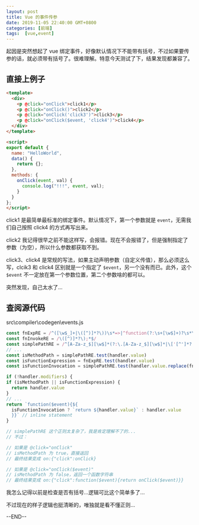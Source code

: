 ```yaml
---
layout: post
title: Vue 的事件传参
date: 2019-11-05 22:40:00 GMT+0800
categories: [前端]
tags:  [vue,event]
---
```


起因是突然想起了 vue 绑定事件，好像默认情况下不能带有括号，不过如果要传参的话，就必须带有括号了。很难理解。特意今天测试了下，结果发现都兼容了。

<!-- more -->

## 直接上例子

```html
<template>
  <div>
    <p @click="onClick">click1</p>
    <p @click="onClick()">click2</p>
    <p @click="onClick('click3')">click3</p>
    <p @click="onClick($event, 'click4')">click4</p>
  </div>
</template>

<script>
export default {
  name: "HelloWorld",
  data() {
    return {};
  },
  methods: {
    onClick(event, val) {
      console.log("!!!", event, val);
    }
  }
};
</script>
```

click1 是最简单最标准的绑定事件。默认情况下，第一个参数就是 `event`，无需我们自己按照 click4 的方式再写出来。

click2 我记得很早之前不能这样写，会报错。现在不会报错了，但是强制指定了参数（为空），所以什么参数都获取不到。

click3、click4 是常规的写法，如果主动声明参数（自定义传值），那么必须这么写，clcik3 和 click4 区别就是一个指定了 `$event`，另一个没有而已。此外，这个 `$event` 不一定放在第一个参数位置，第二个参数啥的都可以。

突然发现，自己太水了...

## 查阅源代码

src\compiler\codegen\events.js

```js
const fnExpRE = /^([\w$_]+|\([^)]*?\))\s*=>|^function(?:\s+[\w$]+)?\s*\(/
const fnInvokeRE = /\([^)]*?\);*$/
const simplePathRE = /^[A-Za-z_$][\w$]*(?:\.[A-Za-z_$][\w$]*|\['[^']*?']|\["[^"]*?"]|\[\d+]|\[[A-Za-z_$][\w$]*])*$/
// ...
const isMethodPath = simplePathRE.test(handler.value)
const isFunctionExpression = fnExpRE.test(handler.value)
const isFunctionInvocation = simplePathRE.test(handler.value.replace(fnInvokeRE, ''))

if (!handler.modifiers) {
if (isMethodPath || isFunctionExpression) {
  return handler.value
}
// ...
return `function($event){${
  isFunctionInvocation ? `return ${handler.value}` : handler.value
  }}` // inline statement
}

// simplePathRE 这个正则太复杂了，我是肯定理解不了的...
// 不过：

// 如果是 @click="onClick"
// isMethodPath 为 true，直接返回
// 最终结果变成 on:{"click":onClick}

// 如果是 @click="onClick($event)"
// isMethodPath 为 false，返回一个函数字符串
// 最终结果变成 on:{"click":function($event){return onClick($event)}}
```

我怎么记得以前是检查是否有括号...逻辑可比这个简单多了...

不过现在的样子逻辑也挺清晰的，唯独就是看不懂正则...

--END--